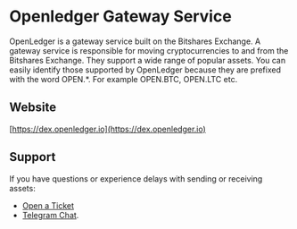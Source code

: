 # Openledger Gateway Service

OpenLedger is a gateway service built on the Bitshares Exchange. A gateway service is responsible for moving cryptocurrencies to and from the Bitshares Exchange. They support a wide range of popular assets. You can easily identify those supported by OpenLedger because they are prefixed with the word OPEN.*. For example OPEN.BTC, OPEN.LTC etc.

## Website
[https://dex.openledger.io](https://dex.openledger.io)

## Support
If you have questions or experience delays with sending or receiving assets:
- [Open a Ticket](https://openledger.freshdesk.com/support/home)
- [Telegram Chat](https://t.me/OpenLedgerDC).
